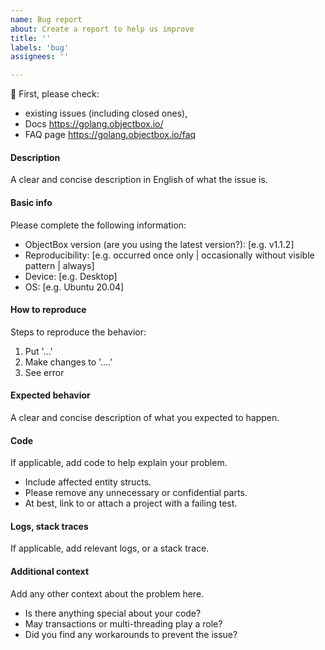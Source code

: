 ```yaml
---
name: Bug report
about: Create a report to help us improve
title: ''
labels: 'bug'
assignees: ''

---
```


:rotating_light: First, please check:
 - existing issues (including closed ones),
 - Docs https://golang.objectbox.io/
 - FAQ page https://golang.objectbox.io/faq

#### Description
A clear and concise description in English of what the issue is.

#### Basic info
Please complete the following information:
 - ObjectBox version (are you using the latest version?): [e.g. v1.1.2]
 - Reproducibility: [e.g. occurred once only | occasionally without visible pattern | always]
 - Device: [e.g. Desktop]
 - OS: [e.g. Ubuntu 20.04]

#### How to reproduce
Steps to reproduce the behavior:
1. Put '...'
2. Make changes to '....'
3. See error

#### Expected behavior
A clear and concise description of what you expected to happen.

#### Code
If applicable, add code to help explain your problem.
 - Include affected entity structs.
 - Please remove any unnecessary or confidential parts.
 - At best, link to or attach a project with a failing test.

#### Logs, stack traces
If applicable, add relevant logs, or a stack trace.

#### Additional context
Add any other context about the problem here.
 - Is there anything special about your code?
 - May transactions or multi-threading play a role?
 - Did you find any workarounds to prevent the issue?
